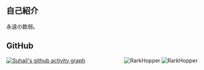 ## 自己紹介
永遠の数弱。<br>

## GitHub
<a href="#stat">
  <img src="https://github-readme-stats.vercel.app/api?username=rark7040&show_icons=true&theme=react&count_private=true&include_all_commits=true" alt="RarkHopper" align="right" />
</a>

<a href="#top-lang">
  <img src="https://github-readme-stats.vercel.app/api/top-langs/?username=rark7040&layout=compact&theme=react" alt="RarkHopper" align="right" />
</a>

[![Suhail's github activity graph](https://activity-graph.herokuapp.com/graph?username=suhailkakar&theme=react-dark)](https://github.com/rark7040)
